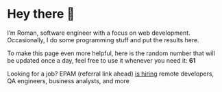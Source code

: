 # Hey there 👋

I’m Roman, software engineer with a focus on web development. Occasionally, I do
some programming stuff and put the results here.

To make this page even more helpful, here is the random number that will be
updated once a day, feel free to use it whenever you need it: **61**

Looking for a job? EPAM (referral link ahead) [is hiring](https://epa.ms/RomanGusev) remote developers,
QA engineers, business analysts, and more
